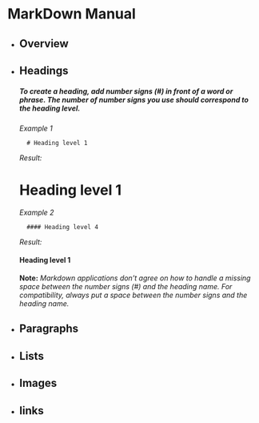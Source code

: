 # MarkDown Manual

- ## Overview

- ## Headings

    ##### To create a heading, add number signs (#) in front of a word or phrase. The number of number signs you use should correspond to the heading level. 

    *Example 1*
        
        # Heading level 1       
    
    *Result:* 
    # Heading level 1
    
    *Example 2*
    
        #### Heading level 4  

    *Result:*  
    #### Heading level 1

    **Note:** *Markdown applications don’t agree on how to handle a missing space between the number signs (#) and the heading name. For compatibility, always put a space between the number signs and the heading name.*

- ## Paragraphs

- ## Lists

- ## Images

- ## links
